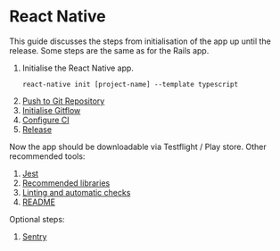 # React Native

This guide discusses the steps from initialisation of the app up until the release.
Some steps are the same as for the Rails app.

1. Initialise the React Native app.
   ```
   react-native init [project-name] --template typescript
   ```
1. [Push to Git Repository](../ruby_on_rails/first_git_push.md)
1. [Initialise Gitflow](../ruby_on_rails/initialise_gitflow.md)
1. [Configure CI](configure_ci.md)
1. [Release](release.md)

Now the app should be downloadable via Testflight / Play store.
Other recommended tools:

1. [Jest](jest.md)
1. [Recommended libraries](recommended_libraries.md)
1. [Linting and automatic checks](linting_and_automatic_check.md)
1. [README](../ruby_on_rails/compile_readme.md)

Optional steps:

1. [Sentry](sentry.md)
